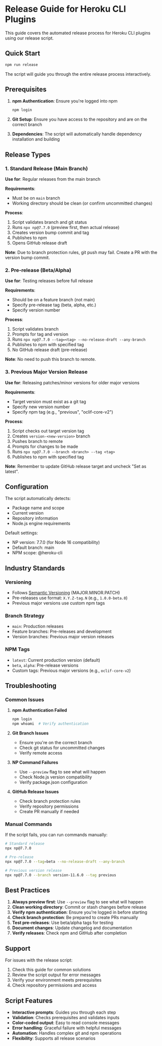 # Release Guide for Heroku CLI Plugins

This guide covers the automated release process for Heroku CLI plugins using our release script.

## Quick Start

```bash
npm run release
```

The script will guide you through the entire release process interactively.

## Prerequisites

1. **npm Authentication**: Ensure you're logged into npm
   ```bash
   npm login
   ```

2. **Git Setup**: Ensure you have access to the repository and are on the correct branch

3. **Dependencies**: The script will automatically handle dependency installation and building

## Release Types

### 1. Standard Release (Main Branch)

**Use for**: Regular releases from the main branch

**Requirements**:
- Must be on `main` branch
- Working directory should be clean (or confirm uncommitted changes)

**Process**:
1. Script validates branch and git status
2. Runs `npx np@7.7.0` (preview first, then actual release)
3. Creates version bump commit and tag
4. Publishes to npm
5. Opens GitHub release draft

**Note**: Due to branch protection rules, git push may fail. Create a PR with the version bump commit.

### 2. Pre-release (Beta/Alpha)

**Use for**: Testing releases before full release

**Requirements**:
- Should be on a feature branch (not main)
- Specify pre-release tag (beta, alpha, etc.)
- Specify version number

**Process**:
1. Script validates branch
2. Prompts for tag and version
3. Runs `npx np@7.7.0 --tag=<tag> --no-release-draft --any-branch`
4. Publishes to npm with specified tag
5. No GitHub release draft (pre-release)

**Note**: No need to push this branch to remote.

### 3. Previous Major Version Release

**Use for**: Releasing patches/minor versions for older major versions

**Requirements**:
- Target version must exist as a git tag
- Specify new version number
- Specify npm tag (e.g., "previous", "oclif-core-v2")

**Process**:
1. Script checks out target version tag
2. Creates `version-<new-version>` branch
3. Pushes branch to remote
4. Prompts for changes to be made
5. Runs `npx np@7.7.0 --branch <branch> --tag <tag>`
6. Publishes to npm with specified tag

**Note**: Remember to update GitHub release target and uncheck "Set as latest".

## Configuration

The script automatically detects:
- Package name and scope
- Current version
- Repository information
- Node.js engine requirements

Default settings:
- NP version: 7.7.0 (for Node 16 compatibility)
- Default branch: main
- NPM scope: @heroku-cli

## Industry Standards

### Versioning
- Follows [Semantic Versioning](https://semver.org/) (MAJOR.MINOR.PATCH)
- Pre-releases use format: `X.Y.Z-tag.N` (e.g., `1.0.0-beta.0`)
- Previous major versions use custom npm tags

### Branch Strategy
- `main`: Production releases
- Feature branches: Pre-releases and development
- Version branches: Previous major version releases

### NPM Tags
- `latest`: Current production version (default)
- `beta`, `alpha`: Pre-release versions
- Custom tags: Previous major versions (e.g., `oclif-core-v2`)

## Troubleshooting

### Common Issues

1. **npm Authentication Failed**
   ```bash
   npm login
   npm whoami  # Verify authentication
   ```

2. **Git Branch Issues**
   - Ensure you're on the correct branch
   - Check git status for uncommitted changes
   - Verify remote access

3. **NP Command Failures**
   - Use `--preview` flag to see what will happen
   - Check Node.js version compatibility
   - Verify package.json configuration

4. **GitHub Release Issues**
   - Check branch protection rules
   - Verify repository permissions
   - Create PR manually if needed

### Manual Commands

If the script fails, you can run commands manually:

```bash
# Standard release
npx np@7.7.0

# Pre-release
npx np@7.7.0 --tag=beta --no-release-draft --any-branch

# Previous version release
npx np@7.7.0 --branch version-11.6.0 --tag previous
```

## Best Practices

1. **Always preview first**: Use `--preview` flag to see what will happen
2. **Clean working directory**: Commit or stash changes before release
3. **Verify npm authentication**: Ensure you're logged in before starting
4. **Check branch protection**: Be prepared to create PRs manually
5. **Test pre-releases**: Use beta/alpha tags for testing
6. **Document changes**: Update changelog and documentation
7. **Verify releases**: Check npm and GitHub after completion

## Support

For issues with the release script:
1. Check this guide for common solutions
2. Review the script output for error messages
3. Verify your environment meets prerequisites
4. Check repository permissions and access

## Script Features

- **Interactive prompts**: Guides you through each step
- **Validation**: Checks prerequisites and validates inputs
- **Color-coded output**: Easy to read console messages
- **Error handling**: Graceful failure with helpful messages
- **Automation**: Handles complex git and npm operations
- **Flexibility**: Supports all release scenarios
